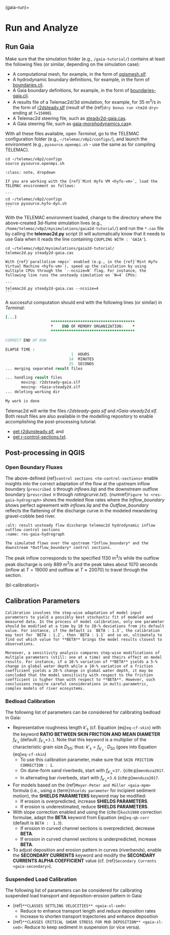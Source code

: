 
(gaia-run)=
# Run and Analyze

## Run Gaia

Make sure that the simulation folder (e.g., `/gaia-tutorial/`) contains at least the following files (or similar, depending on the simulation case):

* A computational mesh, for example, in the form of [qgismesh.slf](https://github.com/hydro-informatics/telemac/raw/main/gaia2d-tutorial/qgismesh.slf).
* A hydrodynamic boundary definitions, for example, in the form of [boundaries.cli](https://github.com/hydro-informatics/telemac/raw/main/gaia2d-tutorial/boundaries.cli).
* A Gaia boundary definitions, for example, in the form of [boundaries-gaia.cli](https://github.com/hydro-informatics/telemac/raw/main/gaia2d-tutorial/boundaries-gaia.cli).
* A results file of a Telemac2d/3d simulation, for example, for 35 m$^3$/s in the form of [r2dsteady.slf](https://github.com/hydro-informatics/telemac/raw/main/gaia2d-tutorial/r2dsteady.slf) (result of the {ref}`dry bonus run <tm2d-dry>` ending at `T=15000`).
* A Telemac2d steering file, such as [steady2d-gaia.cas](https://github.com/hydro-informatics/telemac/raw/main/gaia2d-tutorial/steady2d-gaia.cas).
* A Gaia steering file, such as [gaia-morphodynamics.cas](https://github.com/hydro-informatics/telemac/raw/main/gaia2d-tutorial/gaia-morphodynamics.cas)e.

With all these files available, open *Terminal*, go to the TELEMAC configuration folder (e.g., `~/telemac/v8p2/configs/`), and launch the environment (e.g., `pysource.openmpi.sh` - use the same as for compiling TELEMAC).
```
cd ~/telemac/v8p2/configs
source pysource.openmpi.sh
```

````{admonition} If you are using the Hydro-Informatics (Hyfo) Mint VM
:class: note, dropdown

If you are working with the {ref}`Mint Hyfo VM <hyfo-vm>`, load the TELEMAC environment as follows:

```
cd ~/telemac/v8p2/configs
source pysource.hyfo-dyn.sh
```
````

With the TELEMAC environment loaded, change to the directory where the above-created 3d-flume simulation lives (e.g., `/home/telemac/v8p2/mysimulations/gaia2d-tutorial/`) and run the `*.cas` file by calling the **telemac2d.py** script (it will automatically know that it needs to use Gaia when it reads the line containing `COUPLING WITH : 'GAIA'`).

```
cd ~/telemac/v8p2/mysimulations/gaia2d-tutorial/
telemac2d.py steady2d-gaia.cas
```

````{admonition} Speed up
With {ref}`parallelism <mpi>` enabled (e.g., in the {ref}`Mint Hyfo Virtual Machine <hyfo-vm>`), speed up the calculation by using multiple CPUs through the `--ncsize=N` flag. For instance, the following line runs the unsteady simulation on `N=4` CPUs:

```
telemac2d.py steady2d-gaia.cas --ncsize=4
```
````
A successful computation should end with the following lines (or similar) in *Terminal*:

```fortran
[...]
                    *************************************
                    *    END OF MEMORY ORGANIZATION:    *
                    *************************************

CORRECT END OF RUN

ELAPSE TIME :
                             1  HOURS
                            14  MINUTES
                            25  SECONDS
... merging separated result files

... handling result files
       moving: r2dsteady-gaia.slf
       moving: rGaia-steady2d.slf
... deleting working dir

My work is done
```

Telemac2d will write the files *r2dsteady-gaia.slf* and *rGaia-steady2d.slf*. Both result files are also available in the modelling repository to enable accomplishing the post-processing tutorial:

* [get r2dunsteady.slf](https://github.com/hydro-informatics/telemac/raw/main/gaia2d-tutorial/r2dsteady-gaia.slf), and
* [get r-control-sections.txt](https://github.com/hydro-informatics/telemac/raw/main/gaia2d-tutorial/rGaia-steady2d.txt).

## Post-processing in QGIS

### Open Boundary Fluxes

The above-defined {ref}`control sections <tm-control-sections>` enable insights into the correct adaptation of the flow at the upstream inflow boundary (`prescribed Q` through *inflows.liq*) and the downstream outflow boundary (`prescribed H` through *ratingcurve.txt*). {numref}`Figure %s <res-gaia-hydrograph>` shows the modeled flow rates where the *Inflow_boundary* shows perfect agreement with *inflows.liq* and the *Outflow_boundary* reflects the flattening of the discharge curve in the modeled meandering gravel-cobble bed river.

```{figure} ../img/telemac/res-unsteady-hydrograph.png
:alt: result unsteady flow discharge telemac2d hydrodynamic inflow outflow control sections
:name: res-gaia-hydrograph

The simulated flows over the upstream *Inflow_boundary* and the downstream *Outflow_boundary* control sections.
```

The peak inflow corresponds to the specified 1130 m$^3$/s while the outflow peak discharge is only 889 m$^3$/s and the peak takes about 1070 seconds (inflow at $T=19000$ and outflow at $T\approx 20070$) to travel through the section.

(bl-calibration)=
## Calibration Parameters

```{dropdown} Recall: How to calibrate?
Calibration involves the step-wise adaptation of model input parameters to yield a possibly best stochastic fit of modeled and measured data. In the process of model calibration, only one parameter should be modified at a time by 10 to 20-% deviations from its default value. For instance, if the default is `BETA : 1.3`, the calibration may test for `BETA : 1.2`, then `BETA : 1.1` and so on, ultimately to find out which value for **BETA** brings the model results closest to observations.

Moreover, a sensitivity analysis compares step-wise modifications of multiple parameters (still: one at a time) and theirs effect on model results. For instance, if a 10-% variation of **BETA** yields a 5-% change in global water depth while a 10-% variation of a friction coefficient yields a 20-% change in global water depth, it may be concluded that the model sensitivity with respect to the friction coefficient is higher than with respect to **BETA**. However, such conclusions require careful considerations in multi-parametric, complex models of river ecosystems.
```

### Bedload Calibration
The following list of parameters can be considered for calibrating bedload in Gaia:

* Representative roughness length $k'_{s}$ (cf. Equation {eq}`eq-cf-skin`) with the keyword **RATIO BETWEEN SKIN FRICTION AND MEAN DIAMETER** $f_{k'_{s}}$ (default: $f_{k'_{s}}$=`3.`). Note that this keyword is a multiplier of the characteristic grain size $D_{50}$; thus: $k'_{s}= f_{k'_{s}} \cdot D_{50}$ (goes into Equation {eq}`eq-cf-skin`)
  * To use this calibration parameter, make sure that `SKIN FRICTION CORRECTION : 1`.
  * On dune-form sand riverbeds, start with $f_{k'_{s}}$=`37.` {cite:p}`mendoza2017`.
  * In alternating bar riverbeds, start with $f_{k'_{s}}$=`3.6` {cite:p}`mendoza2017`.
* For models based on the {ref}`Meyer-Peter and Müller <gaia-mpm>` formula (i.e., using a {term}`Shields parameter` for incipient sediment motion), the **SHIELDS PARAMETERS** keyword may be modified:
  * If erosion is overpredicted, increase **SHIELDS PARAMETERS**.
  * If erosion is underestimated, reduce **SHIELDS PARAMETERS**.
* With slope correction enabled and using the {cite:t}`koch1980` correction formulae, adapt the **BETA** keyword from Equation {eq}`eq-qb-corr` (default is `BETA :  1.3`).
  * If erosion in curved channel sections is overpredicted, decrease **BETA**.
  * If erosion in curved channel sections is underpredicted, increase **BETA**.
* To adjust deposition and erosion pattern in curves (riverbends), enable the **SECONDARY CURRENTS** keyword and modify the **SECONDARY CURRENTS ALPHA COEFFICIENT** value (cf. {ref}`Secondary Currents <gaia-secondary>`).

### Suspended Load Calibration

The following list of parameters can be considered for calibrating suspended load transport and deposition-erosion pattern in Gaia:

* {ref}`**CLASSES SETTLING VELOCITIES** <gaia-sl-sed>`:
  - Reduce to enhance transport length and reduce deposition rates
  - Increase to shorten transport trajectories and enhance deposition
* {ref}`**CLASSES CRITICAL SHEAR STRESS FOR MUD DEPOSITION** <gaia-sl-sed>`: Reduce to keep sediment in suspension (or vice versa).
